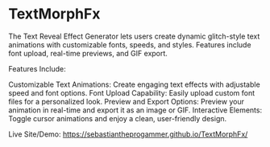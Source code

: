# TextMorphFx
The Text Reveal Effect Generator lets users create dynamic glitch-style text animations with customizable fonts, speeds, and styles. Features include font upload, real-time previews, and GIF export. 

Features Include:

Customizable Text Animations: Create engaging text effects with adjustable speed and font options.
Font Upload Capability: Easily upload custom font files for a personalized look.
Preview and Export Options: Preview your animation in real-time and export it as an image or GIF.
Interactive Elements: Toggle cursor animations and enjoy a clean, user-friendly design.

Live Site/Demo: https://sebastiantheprogammer.github.io/TextMorphFx/
